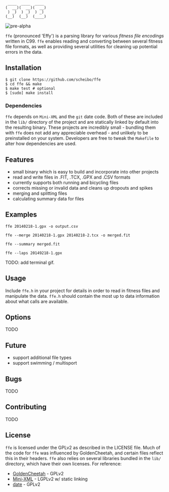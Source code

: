      ____  ____  ____
    (  __)(  __)(  __)
     ) _)  ) _)  ) _)
    (__)  (__)  (____)

![pre-alpha](http://img.shields.io/badge/status-pre--alpha-lightgrey.svg)

`ffe` (pronounced 'Effy') is a parsing library for various *fitness file
encodings* written in C99. `ffe` enables reading and converting between
several fitness file formats, as well as providing several utilities for
cleaning up potential errors in the data.

## Installation

    $ git clone https://github.com/scheibo/ffe
    $ cd ffe && make
    $ make test # optional
    $ [sudo] make install

### Dependencies

`ffe` depends on `Mini-XML` and the `git` date code. Both of these are
included in the `lib/` directory of the project and are statically linked by
default into the resulting binary. These projects are incredibly small -
bundling them with `ffe` does not add any appreciable overhead - and
unlikely to be preinstalled on your system. Developers are free to tweak the
`Makefile` to alter how dependencies are used.

## Features

 - small binary which is easy to build and incorporate into other projects
 - read and write files in .FIT, .TCX, .GPX and .CSV formats
 - currently supports both running and bicycling files
 - corrects missing or invalid data and cleans up dropouts and spikes
 - merging and splitting files
 - calculating summary data for files

## Examples

    ffe 20140218-1.gpx -o output.csv

    ffe --merge 20140218-1.gpx 20140218-2.tcx -o merged.fit

    ffe --summary merged.fit

    ffe --laps 20149218-1.gpx

TODO: add terminal gif.

## Usage

Include `ffe.h` in your project for details in order to read in fitness
files and manipulate the data. `ffe.h` should contain the most up to data
information about what calls are available.

## Options

TODO

## Future

 - support additional file types
 - support swimming / multisport

## Bugs

TODO

## Contributing

TODO

## License

`ffe` is licensed under the GPLv2 as described in the LICENSE file.
Much of the code for `ffe` was influenced by GoldenCheetah, and certain
files reflect this in their headers. `ffe` also relies on several libraries
bundled in the `lib/` directory, which have their own licenses. For reference:

 - [GoldenCheetah](https://github.com/GoldenCheetah/GoldenCheetah) - GPLv2
 - [Mini-XML](https://github.com/scheibo/mxml) - LGPLv2 w/ static linking
 - [date](https://github.com/scheibo/date) - GPLv2
